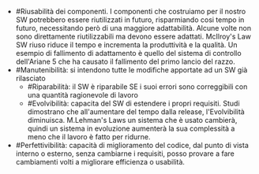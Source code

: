- #Riusabilità dei componenti. 
	I componenti che costruiamo per il nostro SW potrebbero essere riutilizzati in futuro, risparmiando cosi tempo in futuro, necessitando però di una maggiore adattabilità.
	Alcune volte non sono direttamente riutilizzabili ma devono essere adattati. 
	McIlroy's Law SW riuso riduce il tempo e incrementa la produttività e la qualità.
	Un esempio di fallimento di adattamento è quello del sistema di controllo dell'Ariane 5 che ha causato il fallimento del primo lancio del razzo.
- #Manutenibilità: si intendono tutte le modifiche apportate ad un SW già rilasciato
	- #Riparabilità: il SW è riparabile SE i suoi errori sono correggibili con una quantità ragionevole di lavoro
	- #Evolvibilità: capacita del SW di estendere i propri requisiti. 
		Studi dimostrano che all'aumentare del tempo dalla release, l'Evolvibilità diminuisca.
		M.Lehman's Laws un sistema che è usato cambierà, quindi un sistema in evoluzione aumenterà la sua complessità a meno che il lavoro è fatto per ridurne.
- #Perfettivibilità: capacità di miglioramento del codice, dal punto di vista interno o esterno, senza cambiarne i  requisiti, posso provare a fare cambiamenti volti a migliorare efficienza o usabilità. 